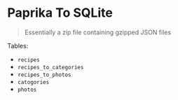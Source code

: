 # Paprika To SQLite

> Essentially a zip file containing gzipped JSON files

Tables:

- `recipes`
- `recipes_to_categories`
- `recipes_to_photos`
- `catogories`
- `photos`

